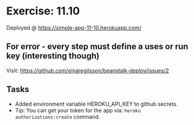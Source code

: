 # Exercise: 11.10

Deployed @ https://simple-app-11-10.herokuapp.com/

## For error - every step must define a uses or run key (interesting though)

Visit: https://github.com/einaregilsson/beanstalk-deploy/issues/2

## Tasks

- Added environment variable HEROKU_API_KEY to github secrets.
- Tip: You can get your token for the app via: `heroku authorizations:create` command.
